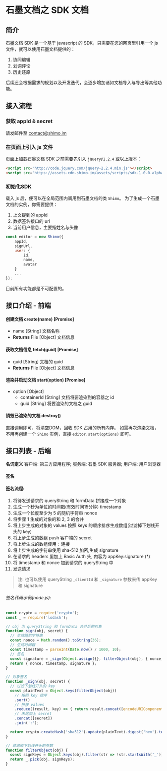 # 石墨文档之 SDK 文档
## 简介
石墨文档 SDK 是一个基于 javascript 的 SDK，只需要在您的网页里引用一个 js 文件，就可以使用石墨文档提供的：

1. 协同编辑
2. 划词评论
3. 历史还原

后续还会根据需求的规划以及开发迭代，会逐步增加诸如文档导入与导出等其他功能。

## 接入流程

### 获取 appId & secret
请发邮件至 [contact@shimo.im](mailto:contact@shimo.im)

### 在页面上引入 js 文件
页面上加载石墨文档 SDK 之前需要先引入 `jQuery@2.2.4` 或以上版本：
```html
<script src="http://code.jquery.com/jquery-2.2.4.min.js"></script>
<script src="https://assets-cdn.shimo.im/assets/scripts/sdk-1.0.0.alpha.js"></script>
```

### 初始化SDK
载入 js 后，便可以在全局范围内调用到石墨文档的类 `Shimo`。
为了生成一个石墨文档的实例，你需要提供：

1. 上文提到的 appId
2. 数据签名接口的 url
3. 当前用户信息，主要指姓名与头像

```javascript
const editor = new Shimo({
    appId,
	signUrl,
	user: {
        id,
        name,
        avatar
	}
	...
});
```

目前所有功能都是不可配置的。
## 接口介绍 - 前端

#### 创建文档 create(name) [Promise]
* name [String] 文档名称
* **Returns**  File [Object] 文档信息

#### 获取文档信息 fetch(guid) [Promise]
* guid [String]  文档的 guid
* **Returns** File [Object] 文档信息

#### 渲染并启动文档 start(option) [Promise]
* option [Object]
	* containerId [String] 文档将要渲染到的容器之 id
	* guid [String] 将要渲染的文档之 guid

#### 销毁已渲染的文档 destroy()
直接调用即可，将清空DOM，回收 SDK 占用的所有内存。
如需再次渲染文档，不用再创建一个 `Shimo` 实例，直接 `editor.start(options)` 即可。


## 接口列表 - 后端

**名词定义** 客户端: 第三方应用程序; 服务端: 石墨 SDK 服务器; 用户端: 用户浏览器


#### 签名

#### 签名流程:
1. 将待发送请求的 queryString 和 formData 拼接成一个对象
1. 生成一个秒为单位的时间戳(有效时间15分钟) timestamp
1. 生成一个长度至少为 5 的随机字符串 nonce
1. 将步骤 1 生成的对象的和 2, 3 的合并
1. 将上步生成的对象的 values 按照 keys 的顺序排序生成数组(过滤掉下划线开头的 key)
1. 将上步生成的数组 push 客户端的 secret
1. 将上步生成的数组使用 `:` 连接
1. 将上步生成的字符串使用 sha-512 加密,生成 signature
1. 在请求的 headers 里加上 Basic Auth 头, 内容为 appKey:signature (*)
1. 将 timestamp 和 nonce 加到请求的 queryString 中
1. 发送请求

> 注: 也可以使用 queryString `_clientId` 和 `_signature` 参数来传 appKey 和 signature

###### 签名代码示例(node.js):

```javascript
const crypto = require('crypto');
const _ = require('lodash');

// obj 为 queryString 和 formData 合并后的对象
function sign(obj, secret) {
  // 生成随机字符串
  const nonce = Math.random().toString(36);
  // 生成时间戳
  const timestamp = parseInt(Date.now() / 1000, 10);
  // 签名
  const signature = _sign(Object.assign({}, filterObject(obj), { nonce, timestamp }), secret);
  return { nonce, timestamp, signature };
}

// 对象签名
function _sign(obj, secret) {
  // 过滤下划线开头的 key
  const plainText = Object.keys(filterObject(obj))
    // 按照 key 排序
    .sort()
    // 拼接 values
    .reduce((result, key) => { return result.concat([encodeURIComponent(obj[key])]); }, [])
    // 末尾加上 secret
    .concat([secret])
    .join(':');

  return crypto.createHash('sha512').update(plainText).digest('hex').toLowerCase();
}

// 过滤掉下划线开头的参数
function filterObject(obj) {
  const signKeys = Object.keys(obj).filter(str => !str.startsWith('_'));
  return _.pick(obj, signKeys);
}
```


